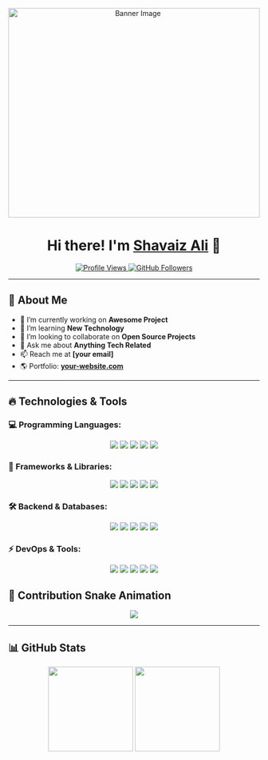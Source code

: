 <!-- Banner -->
<p align="center">
  <img src="https://camo.githubusercontent.com/4d9f5ecceb711eec6e2018f38a5677dc657c9738d4a65ba3b928c41c0a45b439/68747470733a2f2f6d69726f2e6d656469756d2e636f6d2f6d61782f313336302f302a37513379765349765f7430696f4a2d5a2e676966" alt="Banner Image" width="100%" height="420" />
</p>

<h1 align="center">Hi there! I'm <a href="https://github.com/yourusername">Shavaiz Ali</a> 👋</h1>

<p align="center">
  <a href="https://github.com/yourusername">
    <img src="https://komarev.com/ghpvc/?username=Shavaiz-Ali&label=Profile%20Views&color=0e75b6&style=flat" alt="Profile Views">
  </a>
  <a href="https://github.com/yourusername?tab=followers">
    <img src="https://img.shields.io/github/followers/Shavaiz-Ali?label=Followers&style=social" alt="GitHub Followers">
  </a>
</p>

---

## 🚀 About Me

- 🔭 I’m currently working on **Awesome Project**
- 🌱 I’m learning **New Technology**
- 👯 I’m looking to collaborate on **Open Source Projects**
- 💬 Ask me about **Anything Tech Related**
- 📫 Reach me at **[your email]**
- 🌎 Portfolio: **[your-website.com](https://your-website.com)**

---

## 🔥 Technologies & Tools

### 💻 Programming Languages:
<p align="center">
  <img src="https://img.shields.io/badge/javascript-%23323330.svg?style=for-the-badge&logo=javascript&logoColor=%23F7DF1E" />
  <img src="https://img.shields.io/badge/html5-%23E34F26.svg?style=for-the-badge&logo=html5&logoColor=white" />
  <img src="https://img.shields.io/badge/typescript-%23007ACC.svg?style=for-the-badge&logo=typescript&logoColor=white" />
  <img src="https://img.shields.io/badge/css3-%231572B6.svg?style=for-the-badge&logo=css3&logoColor=white" />
  <img src="https://img.shields.io/badge/PowerShell-%235391FE.svg?style=for-the-badge&logo=powershell&logoColor=white" />
</p>

### 🚀 Frameworks & Libraries:
<p align="center">
  <img src="https://img.shields.io/badge/react-%2320232a.svg?style=for-the-badge&logo=react&logoColor=%2361DAFB" />
  <img src="https://img.shields.io/badge/next.js-black?style=for-the-badge&logo=next.js&logoColor=white" />
  <img src="https://img.shields.io/badge/redux-%23593d88.svg?style=for-the-badge&logo=redux&logoColor=white" />
  <img src="https://img.shields.io/badge/tailwindcss-%2338B2AC.svg?style=for-the-badge&logo=tailwind-css&logoColor=white" />
  <img src="https://img.shields.io/badge/Styled--Components-DB7093?style=for-the-badge&logo=styled-components&logoColor=white" />
</p>

### 🛠️ Backend & Databases:
<p align="center">
  <img src="https://img.shields.io/badge/node.js-6DA55F?style=for-the-badge&logo=node.js&logoColor=white" />
  <img src="https://img.shields.io/badge/express.js-%23404d59.svg?style=for-the-badge&logo=express&logoColor=%2361DAFB" />
  <img src="https://img.shields.io/badge/mongodb-%234ea94b.svg?style=for-the-badge&logo=mongodb&logoColor=white" />
  <img src="https://img.shields.io/badge/postgres-%23316192.svg?style=for-the-badge&logo=postgresql&logoColor=white" />
  <img src="https://img.shields.io/badge/firebase-%23039BE5.svg?style=for-the-badge&logo=firebase" />
</p>

### ⚡ DevOps & Tools:
<p align="center">
  <img src="https://img.shields.io/badge/vercel-%23000000.svg?style=for-the-badge&logo=vercel&logoColor=white" />
  <img src="https://img.shields.io/badge/netlify-%23000000.svg?style=for-the-badge&logo=netlify&logoColor=#00C7B7" />
  <img src="https://img.shields.io/badge/docker-%230db7ed.svg?style=for-the-badge&logo=docker&logoColor=white" />
  <img src="https://img.shields.io/badge/postman-FF6C37?style=for-the-badge&logo=postman&logoColor=white" />
  <img src="https://img.shields.io/badge/jira-%230A0FFF.svg?style=for-the-badge&logo=jira&logoColor=white" />
</p>


## 🐍 Contribution Snake Animation

<p align="center">
  <img src="https://github.com/Shavaiz-Ali/Shavaiz-Ali/raw/output/github-contribution-grid-snake.svg" />
</p>


---

## 📊 GitHub Stats

<p align="center">
  <img src="https://github-readme-stats.vercel.app/api?username=Shavaiz-Ali&show_icons=true&theme=radical" height="170px"/>
  <img src="https://github-readme-streak-stats.herokuapp.com/?user=Shavaiz-Ali&theme=radical" height="170px"/>
</p>
